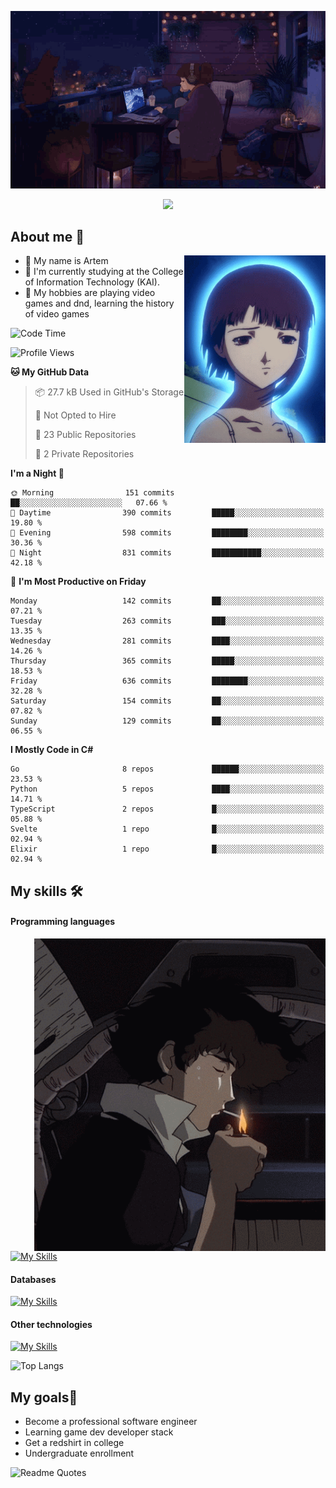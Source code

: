<div align="center">
  <p>
    <img src="assets/lo-fi.gif">
  </p>
  <p>
    <img src="https://readme-typing-svg.herokuapp.com?color=%2336BCF7&lines=Welcome-to-my-profile&center=true&width=380&height=50&duration=4000&pause=1000">
  </p>
</div>

<div>
  <h2>About me 🚀</h2>
   <div align="center">
    <img src="assets/lain2.gif" align="right" height="300px">
  </div>
  <ul>
    <li>👨 My name is Artem</li>
    <li>🌱 I'm currently studying at the College of Information Technology (KAI).</li>
    <li>👾 My hobbies are playing video games and dnd, learning the history of video games </li>
  </ul>
</div>


<!--START_SECTION:waka-->
![Code Time](http://img.shields.io/badge/Code%20Time-238%20hrs%2017%20mins-blue)

![Profile Views](http://img.shields.io/badge/Profile%20Views-1-blue)

**🐱 My GitHub Data** 

> 📦 27.7 kB Used in GitHub's Storage 
 > 
> 🚫 Not Opted to Hire
 > 
> 📜 23 Public Repositories 
 > 
> 🔑 2 Private Repositories 
 > 
**I'm a Night 🦉** 

```text
🌞 Morning                151 commits         ██░░░░░░░░░░░░░░░░░░░░░░░   07.66 % 
🌆 Daytime                390 commits         █████░░░░░░░░░░░░░░░░░░░░   19.80 % 
🌃 Evening                598 commits         ████████░░░░░░░░░░░░░░░░░   30.36 % 
🌙 Night                  831 commits         ███████████░░░░░░░░░░░░░░   42.18 % 
```
📅 **I'm Most Productive on Friday** 

```text
Monday                   142 commits         ██░░░░░░░░░░░░░░░░░░░░░░░   07.21 % 
Tuesday                  263 commits         ███░░░░░░░░░░░░░░░░░░░░░░   13.35 % 
Wednesday                281 commits         ████░░░░░░░░░░░░░░░░░░░░░   14.26 % 
Thursday                 365 commits         █████░░░░░░░░░░░░░░░░░░░░   18.53 % 
Friday                   636 commits         ████████░░░░░░░░░░░░░░░░░   32.28 % 
Saturday                 154 commits         ██░░░░░░░░░░░░░░░░░░░░░░░   07.82 % 
Sunday                   129 commits         ██░░░░░░░░░░░░░░░░░░░░░░░   06.55 % 
```


**I Mostly Code in C#** 

```text
Go                       8 repos             ██████░░░░░░░░░░░░░░░░░░░   23.53 % 
Python                   5 repos             ████░░░░░░░░░░░░░░░░░░░░░   14.71 % 
TypeScript               2 repos             █░░░░░░░░░░░░░░░░░░░░░░░░   05.88 % 
Svelte                   1 repo              █░░░░░░░░░░░░░░░░░░░░░░░░   02.94 % 
Elixir                   1 repo              █░░░░░░░░░░░░░░░░░░░░░░░░   02.94 % 
```




<!--END_SECTION:waka-->

## My skills 🛠️
#### Programming languages
<div align="center">
  <img src="assets/bebop_smoke.gif" align="right" height="500px">
</div>


[![My Skills](https://skillicons.dev/icons?i=go,cs,python)](https://skillicons.dev)
#### Databases
[![My Skills](https://skillicons.dev/icons?i=mysql,mongodb,postgres)](https://skillicons.dev)
#### Other technologies
[![My Skills](https://skillicons.dev/icons?i=unity,docker,git,wasm,githubactions,kafka)](https://skillicons.dev)

![Top Langs](https://github-readme-stats.vercel.app/api/top-langs/?username=nifle3&layout=compact&theme=nord)


## My goals🚀
- Become a professional software engineer
- Learning game dev developer stack
- Get a redshirt in college
- Undergraduate enrollment

![Readme Quotes](https://quotes-github-readme.vercel.app/api?type=horizontal&theme=nord) 
